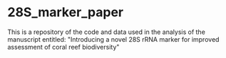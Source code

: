 # 28S_marker_paper
 This is a repository of the code and data used in the analysis of the manuscript entitled: "Introducing a novel 28S rRNA marker for improved assessment of coral reef biodiversity"
